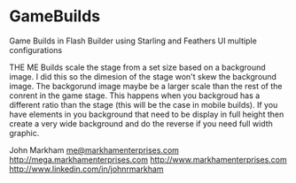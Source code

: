 # GameBuilds
Game Builds in Flash Builder using Starling and Feathers UI multiple configurations

THE ME Builds scale the stage from a set size based on a background image. I did this so the dimesion of the stage won't skew the background image. The backgorund image maybe be a larger scale than the rest of the conrent in the game stage. This happens when you backgroud has a different ratio than the stage (this will be the case in mobile builds). If you have elements in you background that need to be display in full height then create a very wide background and do the reverse if you need full width graphic.

John Markham
me@markhamenterprises.com
http://mega.markhamenterprises.com
http://www.markhamenterprises.com
http://www.linkedin.com/in/johnrmarkham 
